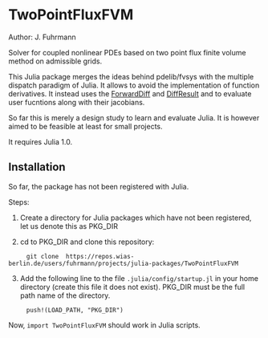 TwoPointFluxFVM
===============

Author: J. Fuhrmann


Solver for coupled nonlinear PDEs based on two point flux finite volume method on admissible grids.


This Julia package merges the ideas behind pdelib/fvsys with the multiple dispatch paradigm of Julia. It allows to avoid the implementation of function derivatives. It instead uses the [ForwardDiff](https://github.com/JuliaDiff/ForwardDiff.jl) and [DiffResult](https://github.com/JuliaDiff/DiffResult.jl) and to evaluate user fucntions along with their jacobians.


So far this is merely a design study to learn and evaluate Julia.  It is however aimed to be feasible at least for small projects.

It requires Julia 1.0.


## Installation

So far, the package has not been registered with Julia.

Steps:

   1. Create a directory for Julia packages which have not been registered, let us denote this
      as PKG_DIR
    
   2. cd to PKG_DIR and clone this repository:
````
     git clone  https://repos.wias-berlin.de/users/fuhrmann/projects/julia-packages/TwoPointFluxFVM
````
   
   3. Add the following line to  the file `.julia/config/startup.jl` in your  home directory (create this file it does not exist). PKG_DIR must be the full path name of the directory.
````
     push!(LOAD_PATH, "PKG_DIR")
````

Now, `import TwoPointFluxFVM` should work in Julia scripts.
